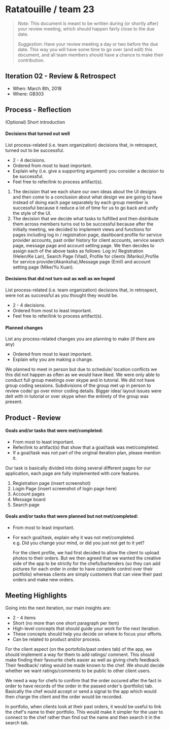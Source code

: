# Ratatouille / team 23

 > _Note:_ This document is meant to be written during (or shortly after) your review meeting, which should happen fairly close to the due date.      
 >      
 > _Suggestion:_ Have your review meeting a day or two before the due date. This way you will have some time to go over (and edit) this document, and all team members should have a chance to make their contribution.


## Iteration 02 - Review & Retrospect

 * When: March 8th, 2018
 * Where: GB303

## Process - Reflection

(Optional) Short introduction

#### Decisions that turned out well

List process-related (i.e. team organization) decisions that, in retrospect, turned out to be successful.


 * 2 - 4 decisions.
 * Ordered from most to least important.
 * Explain why (i.e. give a supporting argument) you consider a decision to be successful.
 * Feel free to refer/link to process artifact(s).
 
  1. The decision that we each share our own ideas about the UI designs and then come to a conclusion about what design we are going to have instead of doing each page separately by each group member is successful because it reduce a lot of time for us to go back and unify the style of the UI.
 2. The decision that we decide what tasks to fulfilled and then distribute them across members turns out to be successful because after the initially meeting, we decided to implement views and functions for pages including log in / registration page, dashboard profile for service provider accounts, past order history for client accounts, service search page, message page and account setting page. We then decides to assign each of the above tasks as follows: Log in/ Registration (Helen/Ke Lan), Search Page (Vlad), Profile for clients (Mariko),Profile for service provider(Akanksha),Message page (Emil) and account setting page (Mike/Yu Xuan).

#### Decisions that did not turn out as well as we hoped

List process-related (i.e. team organization) decisions that, in retrospect, were not as successful as you thought they would be.

 * 2 - 4 decisions.
 * Ordered from most to least important.
 * Feel free to refer/link to process artifact(s).


#### Planned changes

List any process-related changes you are planning to make (if there are any)

 * Ordered from most to least important.
 * Explain why you are making a change.

We planned to meet in person but due to schedule/ location conflicts we this did not happen as often as we would have liked. We were only able to conduct full group meetings over skype and in tutorial. We did not have group coding sessions. Subdivisions of the group met up in person to review code/ go over minor coding details. Bigger idea/ layout issues were delt with in tutorial or over skype when the entirety of the group was present. 

## Product - Review

#### Goals and/or tasks that were met/completed:

 * From most to least important.
 * Refer/link to artifact(s) that show that a goal/task was met/completed.
 * If a goal/task was not part of the original iteration plan, please mention it.
 
  Our task is basically divided into doing several different pages for our application, each page are fully implemented with core features.
 1. Registration page (insert screenshot)
 2. Login Page (insert screenshot of login page here)
 3. Account pages
 4. Message board
 5. Search page

#### Goals and/or tasks that were planned but not met/completed:

 * From most to least important.
 * For each goal/task, explain why it was not met/completed.      
   e.g. Did you change your mind, or did you just not get to it yet?

   For the client profile, we had first decided to allow the client to upload photos to their orders. But we then agreed that we wanted the creative side of the app to be strictly for the chefs/bartenders (so they can add pictures for each order in order to have complete control over their portfolio) whereas clients are simply customers that can view their past orders and make new orders. 

## Meeting Highlights

Going into the next iteration, our main insights are:

 * 2 - 4 items
 * Short (no more than one short paragraph per item)
 * High-level concepts that should guide your work for the next iteration.
 * These concepts should help you decide on where to focus your efforts.
 * Can be related to product and/or process.

 For the client aspect (on the portofolio/past orders tab) of the app, we should implement a way for them to add ratings/ comment. This should make finding their favourite chefs easier as well as giving chefs feedback. Their feedback/ rating would be made known to the chef. We should decide whether we want ratings/comments to be public to other client users. 

 We need a way for chefs to confirm that the order occured after the fact in order to have records of the order in the passed order's (portfolio) tab. Basically the chef would accept or send a signal to the app which would then charge the client and the order would be recorded. 

 In portfolio, when clients look at their past orders, it would be useful to link the chef's name to their portfolio. This would make it simpler for the user to connect to the chef rather than find out the name and then search it in the search tab. 
